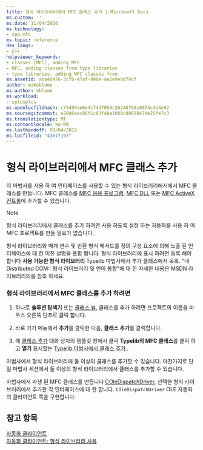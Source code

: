 ```yaml
---
title: 형식 라이브러리에서 MFC 클래스 추가 | Microsoft Docs
ms.custom: ''
ms.date: 11/04/2016
ms.technology:
- cpp-mfc
ms.topic: reference
dev_langs:
- C++
helpviewer_keywords:
- classes [MFC], adding MFC
- MFC, adding classes from type libraries
- type libraries, adding MFC classes from
ms.assetid: aba40476-3cfb-47af-990e-ae2e9e0d79cf
author: mikeblome
ms.author: mblome
ms.workload:
- cplusplus
ms.openlocfilehash: c79409ae6e4c7447050c26246768c0074c4e4e92
ms.sourcegitcommit: a7046aac86f1c83faba1088c80698474e25fe7c3
ms.translationtype: MT
ms.contentlocale: ko-KR
ms.lasthandoff: 09/04/2018
ms.locfileid: "43677197"
---
```

# <a name="adding-an-mfc-class-from-a-type-library"></a>형식 라이브러리에서 MFC 클래스 추가
이 마법사를 사용 하 여 인터페이스를 사용할 수 있는 형식 라이브러리에서에서 MFC 클래스를 만듭니다. MFC 클래스를 [MFC 응용 프로그램](../../mfc/reference/creating-an-mfc-application.md), [MFC DLL](../../mfc/reference/creating-an-mfc-dll-project.md) 또는 [MFC ActiveX 컨트롤](../../mfc/reference/creating-an-mfc-activex-control.md)에 추가할 수 있습니다.  
  
> [!NOTE]
>  형식 라이브러리에서 클래스를 추가 하려면 사용 하도록 설정 하는 자동화를 사용 하 여 MFC 프로젝트를 만들 필요가 없습니다.  
  
 형식 라이브러리와 매개 변수 및 반환 형식 메서드를 정의 구성 요소에 의해 노출 된 인터페이스에 대 한 이진 설명을 포함 합니다. 형식 라이브러리에 표시 하려면 등록 해야 합니다 **사용 가능한 형식 라이브러리** Typelib 마법사에서 추가 클래스에서 목록. "내 Distributed COM:: 형식 라이브러리 및 언어 통합"에 대 한 자세한 내용은 MSDN 라이브러리의를 참조 하세요.  
  
### <a name="to-add-an-mfc-class-from-a-type-library"></a>형식 라이브러리에서 MFC 클래스를 추가 하려면  
  
1.  하나로 **솔루션 탐색기** 또는 [클래스 뷰](/visualstudio/ide/viewing-the-structure-of-code), 클래스를 추가 하려면 프로젝트의 이름을 마우스 오른쪽 단추로 클릭 합니다.  
  
2.  바로 가기 메뉴에서 **추가**를 클릭한 다음, **클래스 추가**를 클릭합니다.  
  
3.  에 [클래스 추가](../../ide/add-class-dialog-box.md) 대화 상자의 템플릿 창에서 클릭 **Typelib의 MFC 클래스**를 클릭 하 고 **열기** 표시할는 [Typelib 마법사에서 클래스 추가 ](../../mfc/reference/add-class-from-typelib-wizard.md).  
  
 마법사에서 형식 라이브러리에 둘 이상의 클래스를 추가할 수 있습니다. 마찬가지로 단일 마법사 세션에서 둘 이상의 형식 라이브러리에서 클래스를 추가할 수 있습니다.  
  
 마법사에서 파생 된 MFC 클래스를 만듭니다 [COleDispatchDriver](../../mfc/reference/coledispatchdriver-class.md), 선택한 형식 라이브러리에서 추가한 각 인터페이스에 대 한 합니다. `COleDispatchDriver` OLE 자동화의 클라이언트 쪽을 구현합니다.  
  
## <a name="see-also"></a>참고 항목  
 [자동화 클라이언트](../../mfc/automation-clients.md)   
 [자동화 클라이언트: 형식 라이브러리 사용](../../mfc/automation-clients-using-type-libraries.md)

